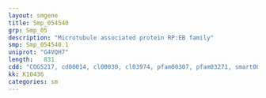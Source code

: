 ```yaml
---
layout: smgene
title: Smp_054540
grp: Smp_05
description: "Microtubule associated protein RP:EB family"
smp: Smp_054540.1
uniprot: "G4VQH7"
length:   831
cdd: "COG5217, cd00014, cl00030, cl03974, pfam00307, pfam03271, smart00033"
kk: K10436
categories: sm
---
```


